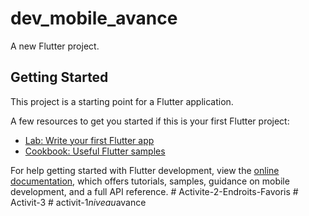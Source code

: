 # dev_mobile_avance

A new Flutter project.

## Getting Started

This project is a starting point for a Flutter application.

A few resources to get you started if this is your first Flutter project:

- [Lab: Write your first Flutter app](https://docs.flutter.dev/get-started/codelab)
- [Cookbook: Useful Flutter samples](https://docs.flutter.dev/cookbook)

For help getting started with Flutter development, view the
[online documentation](https://docs.flutter.dev/), which offers tutorials,
samples, guidance on mobile development, and a full API reference.
#   A c t i v i t e - 2 - E n d r o i t s - F a v o r i s  
 #   A c t i v i t - 3  
 #   a c t i v i t - 1 _ n i v e a u _ a v a n c e  
 
